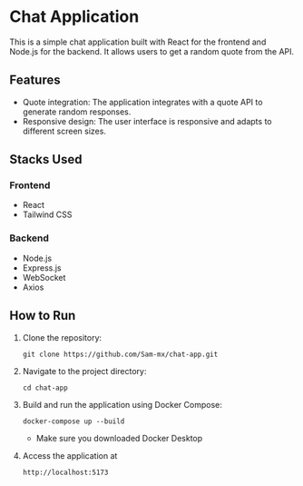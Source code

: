 # Chat Application

This is a simple chat application built with React for the frontend and Node.js for the backend. It allows users to get a random quote from the API.

## Features

- Quote integration: The application integrates with a quote API to generate random responses.
- Responsive design: The user interface is responsive and adapts to different screen sizes.

## Stacks Used

### Frontend

- React
- Tailwind CSS

### Backend

- Node.js
- Express.js
- WebSocket
- Axios

## How to Run


1. Clone the repository:

   ```
   git clone https://github.com/Sam-mx/chat-app.git
   ```

2. Navigate to the project directory:

   ```
   cd chat-app

   ```

3. Build and run the application using Docker Compose:

   ```
   docker-compose up --build

   ```
   - Make sure you downloaded Docker Desktop

4. Access the application at
   ```
   http://localhost:5173
   ```

